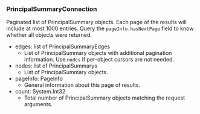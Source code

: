 ### PrincipalSummaryConnection
Paginated list of PrincipalSummary objects. Each page of the results will include at most 1000 entries. Query the `pageInfo.hasNextPage` field to know whether all objects were returned.

- edges: list of PrincipalSummaryEdges
  - List of PrincipalSummary objects with additional pagination information. Use `nodes` if per-object cursors are not needed.
- nodes: list of PrincipalSummarys
  - List of PrincipalSummary objects.
- pageInfo: PageInfo
  - General information about this page of results.
- count: System.Int32
  - Total number of PrincipalSummary objects matching the request arguments.
